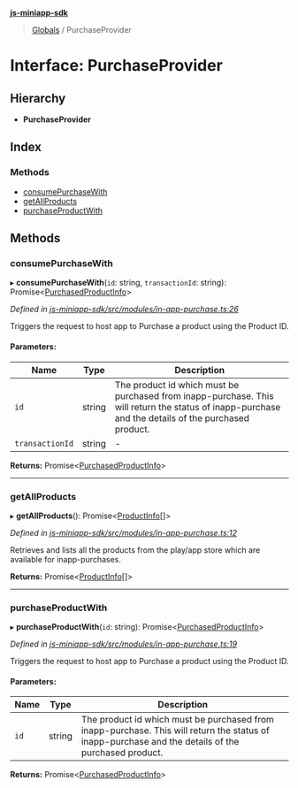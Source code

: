 **[js-miniapp-sdk](../README.md)**

> [Globals](../README.md) / PurchaseProvider

# Interface: PurchaseProvider

## Hierarchy

* **PurchaseProvider**

## Index

### Methods

* [consumePurchaseWith](purchaseprovider.md#consumepurchasewith)
* [getAllProducts](purchaseprovider.md#getallproducts)
* [purchaseProductWith](purchaseprovider.md#purchaseproductwith)

## Methods

### consumePurchaseWith

▸ **consumePurchaseWith**(`id`: string, `transactionId`: string): Promise\<[PurchasedProductInfo](purchasedproductinfo.md)>

*Defined in [js-miniapp-sdk/src/modules/in-app-purchase.ts:26](https://github.com/rakutentech/js-miniapp/blob/4741025/js-miniapp-sdk/src/modules/in-app-purchase.ts#L26)*

Triggers the request to host app to Purchase a product using the Product ID.

#### Parameters:

Name | Type | Description |
------ | ------ | ------ |
`id` | string | The product id which must be purchased from inapp-purchase. This will return the status of inapp-purchase and the details of the purchased product.  |
`transactionId` | string | - |

**Returns:** Promise\<[PurchasedProductInfo](purchasedproductinfo.md)>

___

### getAllProducts

▸ **getAllProducts**(): Promise\<[ProductInfo](productinfo.md)[]>

*Defined in [js-miniapp-sdk/src/modules/in-app-purchase.ts:12](https://github.com/rakutentech/js-miniapp/blob/4741025/js-miniapp-sdk/src/modules/in-app-purchase.ts#L12)*

Retrieves and lists all the products from the play/app store which are available for inapp-purchases.

**Returns:** Promise\<[ProductInfo](productinfo.md)[]>

___

### purchaseProductWith

▸ **purchaseProductWith**(`id`: string): Promise\<[PurchasedProductInfo](purchasedproductinfo.md)>

*Defined in [js-miniapp-sdk/src/modules/in-app-purchase.ts:19](https://github.com/rakutentech/js-miniapp/blob/4741025/js-miniapp-sdk/src/modules/in-app-purchase.ts#L19)*

Triggers the request to host app to Purchase a product using the Product ID.

#### Parameters:

Name | Type | Description |
------ | ------ | ------ |
`id` | string | The product id which must be purchased from inapp-purchase. This will return the status of inapp-purchase and the details of the purchased product.  |

**Returns:** Promise\<[PurchasedProductInfo](purchasedproductinfo.md)>
